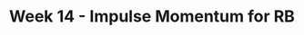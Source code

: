 ---
title: Week 14 - Impulse Momentum for RB
contents:
  - date: 2025-04-14
    items:
      - type: lecture
        topics:
          - Impulse Momentum for RB
      - type: problem_set
        title: Set 22 - Impulse Momentum for RB
        description: Impulse Momentum for RB
        link: "https://drive.google.com/file/d/1KllpcrDVxXPpmR3MhVBo8uygIOIQeLGb/view?usp=sharing"

  - date: 2025-04-16
    items:
      - type: lecture
        topics:
          - Set 22 Exercises
      - type: homework
        title: HW12 - Ice Skater Angular Momentum Conservation
        link: "https://drive.google.com/file/d/1RM4XdRQTKGljQVATng4AogyjSXAbw2jP/view?usp=sharing"
        due_date: 2025-04-23
      - type: exercise

  - date: 2025-04-18
    items:
      - type: lecture
        topics:
          - No Class

---